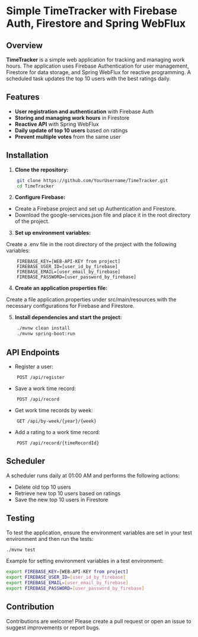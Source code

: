 # Simple TimeTracker with Firebase Auth, Firestore and Spring WebFlux

## Overview

**TimeTracker** is a simple web application for tracking and managing work hours. The application uses Firebase Authentication for user management, Firestore for data storage, and Spring WebFlux for reactive programming. A scheduled task updates the top 10 users with the best ratings daily.

## Features

- **User registration and authentication** with Firebase Auth
- **Storing and managing work hours** in Firestore
- **Reactive API** with Spring WebFlux
- **Daily update of top 10 users** based on ratings
- **Prevent multiple votes** from the same user

## Installation

1. **Clone the repository:**

```sh
 	git clone https://github.com/YourUsername/TimeTracker.git
 	cd TimeTracker
```

2. **Configure Firebase:**

- Create a Firebase project and set up Authentication and Firestore.
- Download the google-services.json file and place it in the root directory of the project.

3. **Set up environment variables:**

Create a .env file in the root directory of the project with the following variables:

```env
	FIREBASE_KEY=[WEB-API-KEY from project]
	FIREBASE_USER_ID=[user_id_by_firebase]
	FIREBASE_EMAIL=[user_email_by_firebase]
	FIREBASE_PASSWORD=[user_password_by_firebase]
```

4. **Create an application properties file:**

Create a file application.properties under src/main/resources with the necessary configurations for Firebase and Firestore.

5. **Install dependencies and start the project:**

```sh
	./mvnw clean install
	./mvnw spring-boot:run
```

## API Endpoints

- Register a user:

```http
	POST /api/register
```

- Save a work time record:

```http
	POST /api/record
```

- Get work time records by week:

```http
	GET /api/by-week/{year}/{week}
```

- Add a rating to a work time record:

```http
	POST /api/record/{timeRecordId}
```

## Scheduler

A scheduler runs daily at 01:00 AM and performs the following actions:

- Delete old top 10 users
- Retrieve new top 10 users based on ratings
- Save the new top 10 users in Firestore

## Testing

To test the application, ensure the environment variables are set in your test environment and then run the tests:

```sh
./mvnw test
```

Example for setting environment variables in a test environment:

```sh
export FIREBASE_KEY=[WEB-API-KEY from project]
export FIREBASE_USER_ID=[user_id_by_firebase]
export FIREBASE_EMAIL=[user_email_by_firebase]
export FIREBASE_PASSWORD=[user_password_by_firebase]
```

## Contribution

Contributions are welcome! Please create a pull request or open an issue to suggest improvements or report bugs.